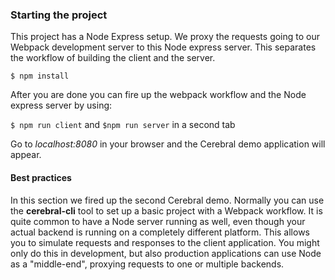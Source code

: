 ### Starting the project
This project has a Node Express setup. We proxy the requests going to our Webpack development server to this Node express server. This separates the workflow of building the client and the server.

`$ npm install`

After you are done you can fire up the webpack workflow and the Node express server by using:

`$ npm run client` and `$npm run server` in a second tab

Go to *localhost:8080* in your browser and the Cerebral demo application will appear.

#### Best practices
In this section we fired up the second Cerebral demo. Normally you can use the **cerebral-cli** tool to set up a basic project with a Webpack workflow. It is quite common to have a Node server running as well, even though your actual backend is running on a completely different platform. This allows you to simulate requests and responses to the client application. You might only do this in development, but also production applications can use Node as a "middle-end", proxying requests to one or multiple backends.

